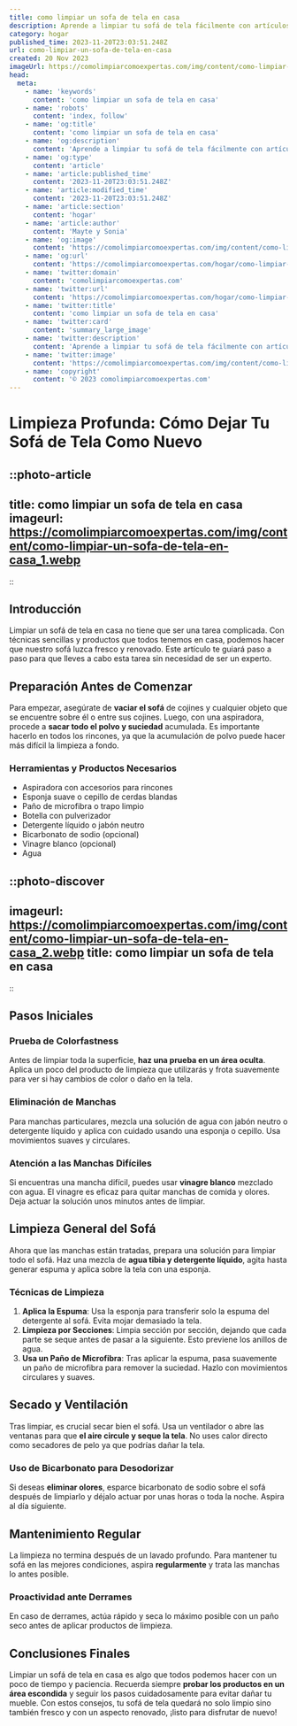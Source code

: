 ```yaml
---
title: como limpiar un sofa de tela en casa
description: Aprende a limpiar tu sofá de tela fácilmente con artículos caseros. Consejos efectivos para remover manchas y refrescar tu mueble rápidamente.
category: hogar
published_time: 2023-11-20T23:03:51.248Z
url: como-limpiar-un-sofa-de-tela-en-casa
created: 20 Nov 2023
imageUrl: https://comolimpiarcomoexpertas.com/img/content/como-limpiar-un-sofa-de-tela-en-casa_1.webp
head:
  meta:
    - name: 'keywords'
      content: 'como limpiar un sofa de tela en casa'
    - name: 'robots'
      content: 'index, follow'
    - name: 'og:title'
      content: 'como limpiar un sofa de tela en casa'
    - name: 'og:description'
      content: 'Aprende a limpiar tu sofá de tela fácilmente con artículos caseros. Consejos efectivos para remover manchas y refrescar tu mueble rápidamente.'
    - name: 'og:type'
      content: 'article'
    - name: 'article:published_time'
      content: '2023-11-20T23:03:51.248Z'
    - name: 'article:modified_time'
      content: '2023-11-20T23:03:51.248Z'
    - name: 'article:section'
      content: 'hogar'
    - name: 'article:author'
      content: 'Mayte y Sonia'
    - name: 'og:image'
      content: 'https://comolimpiarcomoexpertas.com/img/content/como-limpiar-un-sofa-de-tela-en-casa_1.webp'
    - name: 'og:url'
      content: 'https://comolimpiarcomoexpertas.com/hogar/como-limpiar-un-sofa-de-tela-en-casa'
    - name: 'twitter:domain'
      content: 'comolimpiarcomoexpertas.com'
    - name: 'twitter:url'
      content: 'https://comolimpiarcomoexpertas.com/hogar/como-limpiar-un-sofa-de-tela-en-casa'
    - name: 'twitter:title'
      content: 'como limpiar un sofa de tela en casa'
    - name: 'twitter:card'
      content: 'summary_large_image'
    - name: 'twitter:description'
      content: 'Aprende a limpiar tu sofá de tela fácilmente con artículos caseros. Consejos efectivos para remover manchas y refrescar tu mueble rápidamente.'
    - name: 'twitter:image'
      content: 'https://comolimpiarcomoexpertas.com/img/content/como-limpiar-un-sofa-de-tela-en-casa_1.webp'
    - name: 'copyright'
      content: '© 2023 comolimpiarcomoexpertas.com'
---
```

# Limpieza Profunda: Cómo Dejar Tu Sofá de Tela Como Nuevo

::photo-article
---
title: como limpiar un sofa de tela en casa
imageurl: https://comolimpiarcomoexpertas.com/img/content/como-limpiar-un-sofa-de-tela-en-casa_1.webp
---
::

## Introducción

Limpiar un sofá de tela en casa no tiene que ser una tarea complicada. Con técnicas sencillas y productos que todos tenemos en casa, podemos hacer que nuestro sofá luzca fresco y renovado. Este artículo te guiará paso a paso para que lleves a cabo esta tarea sin necesidad de ser un experto.

## Preparación Antes de Comenzar

Para empezar, asegúrate de **vaciar el sofá** de cojines y cualquier objeto que se encuentre sobre él o entre sus cojines. Luego, con una aspiradora, procede a **sacar todo el polvo y suciedad** acumulada. Es importante hacerlo en todos los rincones, ya que la acumulación de polvo puede hacer más difícil la limpieza a fondo.

### Herramientas y Productos Necesarios

- Aspiradora con accesorios para rincones
- Esponja suave o cepillo de cerdas blandas
- Paño de microfibra o trapo limpio
- Botella con pulverizador
- Detergente líquido o jabón neutro
- Bicarbonato de sodio (opcional)
- Vinagre blanco (opcional)
- Agua


::photo-discover
---
imageurl: https://comolimpiarcomoexpertas.com/img/content/como-limpiar-un-sofa-de-tela-en-casa_2.webp
title: como limpiar un sofa de tela en casa
---
::

## Pasos Iniciales

### Prueba de Colorfastness

Antes de limpiar toda la superficie, **haz una prueba en un área oculta**. Aplica un poco del producto de limpieza que utilizarás y frota suavemente para ver si hay cambios de color o daño en la tela.

### Eliminación de Manchas

Para manchas particulares, mezcla una solución de agua con jabón neutro o detergente líquido y aplica con cuidado usando una esponja o cepillo. Usa movimientos suaves y circulares.

### Atención a las Manchas Difíciles

Si encuentras una mancha difícil, puedes usar **vinagre blanco** mezclado con agua. El vinagre es eficaz para quitar manchas de comida y olores. Deja actuar la solución unos minutos antes de limpiar.

## Limpieza General del Sofá

Ahora que las manchas están tratadas, prepara una solución para limpiar todo el sofá. Haz una mezcla de **agua tibia y detergente líquido**, agita hasta generar espuma y aplica sobre la tela con una esponja.

### Técnicas de Limpieza

1. **Aplica la Espuma**: Usa la esponja para transferir solo la espuma del detergente al sofá. Evita mojar demasiado la tela.
2. **Limpieza por Secciones**: Limpia sección por sección, dejando que cada parte se seque antes de pasar a la siguiente. Esto previene los anillos de agua.
3. **Usa un Paño de Microfibra**: Tras aplicar la espuma, pasa suavemente un paño de microfibra para remover la suciedad. Hazlo con movimientos circulares y suaves.

## Secado y Ventilación

Tras limpiar, es crucial secar bien el sofá. Usa un ventilador o abre las ventanas para que **el aire circule y seque la tela**. No uses calor directo como secadores de pelo ya que podrías dañar la tela.

### Uso de Bicarbonato para Desodorizar

Si deseas **eliminar olores**, esparce bicarbonato de sodio sobre el sofá después de limpiarlo y déjalo actuar por unas horas o toda la noche. Aspira al día siguiente.

## Mantenimiento Regular

La limpieza no termina después de un lavado profundo. Para mantener tu sofá en las mejores condiciones, aspira **regularmente** y trata las manchas lo antes posible.

### Proactividad ante Derrames

En caso de derrames, actúa rápido y seca lo máximo posible con un paño seco antes de aplicar productos de limpieza.

## Conclusiones Finales

Limpiar un sofá de tela en casa es algo que todos podemos hacer con un poco de tiempo y paciencia. Recuerda siempre **probar los productos en un área escondida** y seguir los pasos cuidadosamente para evitar dañar tu mueble. Con estos consejos, tu sofá de tela quedará no solo limpio sino también fresco y con un aspecto renovado, ¡listo para disfrutar de nuevo!